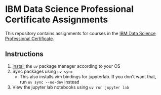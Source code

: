 # IBM Data Science Professional Certificate Assignments

This repository contains assignments for courses in the [IBM Data Science Professional Certificate](https://www.coursera.org/professional-certificates/ibm-data-science).

## Instructions

1. [Install](https://docs.astral.sh/uv/getting-started/installation/) the `uv` package manager according to your OS
2. Sync packages using `uv sync`
   - This also installs vim bindings for jupyterlab. If you don't want that, run `uv sync --no-dev` instead
3. View the jupyter lab notebooks using `uv run jupyter lab`
